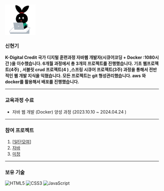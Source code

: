 <img align="center" src="https://github.com/sinhyeongi/sinhyeongi/blob/main/profile.png?raw=true" width="100"/>
<br>

### 신현기
**K-Digital Credit 국가 디지털 훈련과정 자바웹 개발자(시큐어코딩 + Docker :1080시간 )을 이수했습니다. 6개월 과정에서 총 3개의 프로젝트를 진행했습니다. 기초 웹프로젝트(4주) , 서블릿 crud 프로젝트(4 ) ,스프링 시큐어 프로젝트(3주) 과정을 통해서 전반적인 웹 개발 지식을 익혔습니다. 모든 프로젝트는 git 형성관리했습니다. aws 와 docker를 활용해서 배포를 진행했습니다.**

--- 

### 교육과정 수료 
* 자바 웹 개발 (Docker) 양성 과정 (2023.10.10 ~ 2024.04.24 )

---

### 참여 프로젝트 
1. [[일단모여](https://github.com/sinhyeongi/LetsAssemble(about:blank))]
2. [자바](https://github.com/sinhyeongi/TeamProject(about:blank))
3. [미정]()

---

### 보유 기술 

![HTML5](https://img.shields.io/badge/-HTML5-F05032?style=for-the-badge&logo=html5&logoColor=ffffff)
![CSS3](https://img.shields.io/badge/-CSS3-007ACC?style=for-the-badge&logo=css3)
![JavaScript](https://img.shields.io/badge/-JavaScript-%23F7DF1C?style=for-the-badge&logo=javascript&logoColor=000000&labelColor=%23F7DF1C&color=%23FFCE5A)


<br>


<br/>
<br/>
